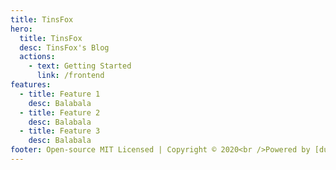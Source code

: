 ```yaml
---
title: TinsFox
hero:
  title: TinsFox
  desc: TinsFox's Blog
  actions:
    - text: Getting Started
      link: /frontend
features:
  - title: Feature 1
    desc: Balabala
  - title: Feature 2
    desc: Balabala
  - title: Feature 3
    desc: Balabala
footer: Open-source MIT Licensed | Copyright © 2020<br />Powered by [dumi](https://d.umijs.org)
---
```

